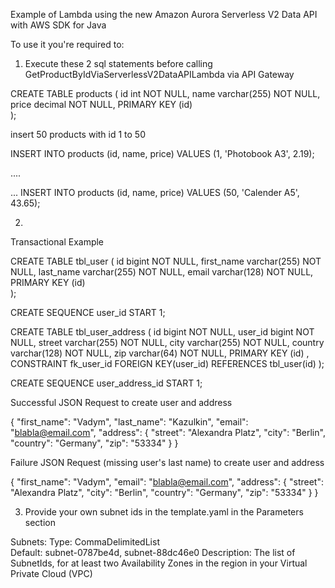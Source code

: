 Example of Lambda using the new Amazon Aurora Serverless V2 Data API with AWS SDK for Java

To use it you're required to:

1) Execute these 2  sql statements before calling GetProductByIdViaServerlessV2DataAPILambda via API Gateway

CREATE TABLE products (
    id int NOT NULL,
    name varchar(255) NOT NULL,
    price decimal NOT NULL,
    PRIMARY KEY (id)    
);

insert 50 products with id 1 to 50

INSERT INTO products (id, name, price)
VALUES (1, 'Photobook A3', 2.19); 

....

...
INSERT INTO products (id, name, price)
VALUES (50, 'Calender A5', 43.65);

2)
Transactional Example

CREATE TABLE tbl_user (
    id bigint NOT NULL,
    first_name varchar(255) NOT NULL,
    last_name varchar(255) NOT NULL,
    email varchar(128) NOT NULL,
    PRIMARY KEY (id)    
);

CREATE SEQUENCE user_id START 1;

CREATE TABLE tbl_user_address (
    id bigint NOT NULL,
    user_id bigint NOT NULL,
    street varchar(255) NOT NULL,
    city varchar(255) NOT NULL,
    country varchar(128) NOT NULL,
    zip varchar(64) NOT NULL,
    PRIMARY KEY (id) ,  
    CONSTRAINT fk_user_id
      FOREIGN KEY(user_id) 
	  REFERENCES tbl_user(id)
);

CREATE SEQUENCE user_address_id START 1;

Successful JSON Request to create user and address


{
  "first_name": "Vadym",
  "last_name":  "Kazulkin",
  "email":  "blabla@email.com",
  "address": {
     "street": "Alexandra Platz",
     "city": "Berlin",
     "country": "Germany",
     "zip": "53334"
   }
}
 

Failure JSON Request (missing user's last name) to create user and address


{
  "first_name": "Vadym",
  "email":  "blabla@email.com",
  "address": {
     "street": "Alexandra Platz",
     "city": "Berlin",
     "country": "Germany",
     "zip": "53334"
   }
}


3) Provide your own subnet ids in the template.yaml in the Parameters section

 Subnets:
    Type: CommaDelimitedList  
    Default: subnet-0787be4d, subnet-88dc46e0
    Description: The list of SubnetIds, for at least two Availability Zones in the
      region in your Virtual Private Cloud (VPC)